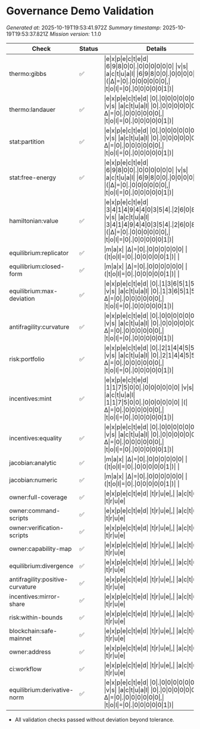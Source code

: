 # Governance Demo Validation
*Generated at:* 2025-10-19T19:53:41.972Z
*Summary timestamp:* 2025-10-19T19:53:37.821Z
*Mission version:* 1.1.0

| Check | Status | Details |
| --- | --- | --- |
| thermo:gibbs | ✅ | \|e\|x\|p\|e\|c\|t\|e\|d\| \|6\|9\|8\|0\|0\|.\|0\|0\|0\|0\|0\|0\| \|v\|s\| \|a\|c\|t\|u\|a\|l\| \|6\|9\|8\|0\|0\|.\|0\|0\|0\|0\|0\|0\| \|(\|Δ\|=\|0\|.\|0\|0\|0\|0\|0\|0\|,\| \|t\|o\|l\|=\|0\|.\|0\|0\|0\|0\|0\|1\|)\| |
| thermo:landauer | ✅ | \|e\|x\|p\|e\|c\|t\|e\|d\| \|0\|.\|0\|0\|0\|0\|0\|0\| \|v\|s\| \|a\|c\|t\|u\|a\|l\| \|0\|.\|0\|0\|0\|0\|0\|0\| \|(\|Δ\|=\|0\|.\|0\|0\|0\|0\|0\|0\|,\| \|t\|o\|l\|=\|0\|.\|0\|0\|0\|0\|0\|1\|)\| |
| stat:partition | ✅ | \|e\|x\|p\|e\|c\|t\|e\|d\| \|0\|.\|0\|0\|0\|0\|0\|0\| \|v\|s\| \|a\|c\|t\|u\|a\|l\| \|0\|.\|0\|0\|0\|0\|0\|0\| \|(\|Δ\|=\|0\|.\|0\|0\|0\|0\|0\|0\|,\| \|t\|o\|l\|=\|0\|.\|0\|0\|0\|0\|0\|1\|)\| |
| stat:free-energy | ✅ | \|e\|x\|p\|e\|c\|t\|e\|d\| \|6\|9\|8\|0\|0\|.\|0\|0\|0\|0\|0\|0\| \|v\|s\| \|a\|c\|t\|u\|a\|l\| \|6\|9\|8\|0\|0\|.\|0\|0\|0\|0\|0\|0\| \|(\|Δ\|=\|0\|.\|0\|0\|0\|0\|0\|0\|,\| \|t\|o\|l\|=\|0\|.\|0\|0\|0\|0\|0\|1\|)\| |
| hamiltonian:value | ✅ | \|e\|x\|p\|e\|c\|t\|e\|d\| \|3\|4\|1\|4\|9\|4\|4\|0\|3\|5\|4\|.\|2\|6\|0\|8\|4\|9\| \|v\|s\| \|a\|c\|t\|u\|a\|l\| \|3\|4\|1\|4\|9\|4\|4\|0\|3\|5\|4\|.\|2\|6\|0\|8\|4\|9\| \|(\|Δ\|=\|0\|.\|0\|0\|0\|0\|0\|0\|,\| \|t\|o\|l\|=\|0\|.\|0\|0\|0\|0\|0\|1\|)\| |
| equilibrium:replicator | ✅ | \|m\|a\|x\| \|Δ\|=\|0\|.\|0\|0\|0\|0\|0\|0\| \|(\|t\|o\|l\|=\|0\|.\|0\|0\|0\|0\|0\|1\|)\| \||\| \|e\|x\|p\|e\|c\|t\|e\|d\|=\|0\|.\|4\|0\|7\|5\|,\| \|0\|.\|3\|6\|5\|6\|,\| \|0\|.\|2\|2\|7\|0\| \|a\|c\|t\|u\|a\|l\|=\|0\|.\|4\|0\|7\|5\|,\| \|0\|.\|3\|6\|5\|6\|,\| \|0\|.\|2\|2\|7\|0\| |
| equilibrium:closed-form | ✅ | \|m\|a\|x\| \|Δ\|=\|0\|.\|0\|0\|0\|0\|0\|0\| \|(\|t\|o\|l\|=\|0\|.\|0\|0\|0\|0\|0\|1\|)\| \||\| \|e\|x\|p\|e\|c\|t\|e\|d\|=\|0\|.\|3\|3\|3\|3\|,\| \|0\|.\|3\|3\|3\|3\|,\| \|0\|.\|3\|3\|3\|3\| \|a\|c\|t\|u\|a\|l\|=\|0\|.\|3\|3\|3\|3\|,\| \|0\|.\|3\|3\|3\|3\|,\| \|0\|.\|3\|3\|3\|3\| |
| equilibrium:max-deviation | ✅ | \|e\|x\|p\|e\|c\|t\|e\|d\| \|0\|.\|1\|3\|6\|5\|1\|5\| \|v\|s\| \|a\|c\|t\|u\|a\|l\| \|0\|.\|1\|3\|6\|5\|1\|5\| \|(\|Δ\|=\|0\|.\|0\|0\|0\|0\|0\|0\|,\| \|t\|o\|l\|=\|0\|.\|0\|0\|0\|0\|0\|1\|)\| |
| antifragility:curvature | ✅ | \|e\|x\|p\|e\|c\|t\|e\|d\| \|0\|.\|0\|0\|0\|0\|0\|0\| \|v\|s\| \|a\|c\|t\|u\|a\|l\| \|0\|.\|0\|0\|0\|0\|0\|0\| \|(\|Δ\|=\|0\|.\|0\|0\|0\|0\|0\|0\|,\| \|t\|o\|l\|=\|0\|.\|0\|0\|0\|0\|0\|1\|)\| |
| risk:portfolio | ✅ | \|e\|x\|p\|e\|c\|t\|e\|d\| \|0\|.\|2\|1\|4\|4\|5\|5\| \|v\|s\| \|a\|c\|t\|u\|a\|l\| \|0\|.\|2\|1\|4\|4\|5\|5\| \|(\|Δ\|=\|0\|.\|0\|0\|0\|0\|0\|0\|,\| \|t\|o\|l\|=\|0\|.\|0\|0\|0\|0\|0\|1\|)\| |
| incentives:mint | ✅ | \|e\|x\|p\|e\|c\|t\|e\|d\| \|1\|1\|7\|5\|0\|0\|.\|0\|0\|0\|0\|0\|0\| \|v\|s\| \|a\|c\|t\|u\|a\|l\| \|1\|1\|7\|5\|0\|0\|.\|0\|0\|0\|0\|0\|0\| \|(\|Δ\|=\|0\|.\|0\|0\|0\|0\|0\|0\|,\| \|t\|o\|l\|=\|0\|.\|0\|0\|0\|0\|0\|1\|)\| |
| incentives:equality | ✅ | \|e\|x\|p\|e\|c\|t\|e\|d\| \|0\|.\|0\|0\|0\|0\|0\|0\| \|v\|s\| \|a\|c\|t\|u\|a\|l\| \|0\|.\|0\|0\|0\|0\|0\|0\| \|(\|Δ\|=\|0\|.\|0\|0\|0\|0\|0\|0\|,\| \|t\|o\|l\|=\|0\|.\|0\|0\|0\|0\|0\|1\|)\| |
| jacobian:analytic | ✅ | \|m\|a\|x\| \|Δ\|=\|0\|.\|0\|0\|0\|0\|0\|0\| \|(\|t\|o\|l\|=\|0\|.\|0\|0\|0\|0\|0\|1\|)\| \||\| \|e\|x\|p\|e\|c\|t\|e\|d\|=\|-\|0\|.\|3\|3\|3\|3\|,\| \|-\|0\|.\|3\|6\|6\|7\|,\| \|-\|0\|.\|3\|0\|0\|0\|,\| \|-\|0\|.\|3\|0\|0\|0\|,\| \|-\|0\|.\|3\|3\|3\|3\|,\| \|-\|0\|.\|3\|6\|6\|7\|,\| \|-\|0\|.\|3\|6\|6\|7\|,\| \|-\|0\|.\|3\|0\|0\|0\|,\| \|-\|0\|.\|3\|3\|3\|3\| \|a\|c\|t\|u\|a\|l\|=\|-\|0\|.\|3\|3\|3\|3\|,\| \|-\|0\|.\|3\|6\|6\|7\|,\| \|-\|0\|.\|3\|0\|0\|0\|,\| \|-\|0\|.\|3\|0\|0\|0\|,\| \|-\|0\|.\|3\|3\|3\|3\|,\| \|-\|0\|.\|3\|6\|6\|7\|,\| \|-\|0\|.\|3\|6\|6\|7\|,\| \|-\|0\|.\|3\|0\|0\|0\|,\| \|-\|0\|.\|3\|3\|3\|3\| |
| jacobian:numeric | ✅ | \|m\|a\|x\| \|Δ\|=\|0\|.\|0\|0\|0\|0\|0\|0\| \|(\|t\|o\|l\|=\|0\|.\|0\|0\|0\|0\|0\|1\|)\| \||\| \|e\|x\|p\|e\|c\|t\|e\|d\|=\|0\|.\|0\|0\|0\|0\|,\| \|-\|0\|.\|0\|3\|3\|3\|,\| \|0\|.\|0\|3\|3\|3\|,\| \|0\|.\|0\|3\|3\|3\|,\| \|0\|.\|0\|0\|0\|0\|,\| \|-\|0\|.\|0\|3\|3\|3\|,\| \|-\|0\|.\|0\|3\|3\|3\|,\| \|0\|.\|0\|3\|3\|3\|,\| \|0\|.\|0\|0\|0\|0\| \|a\|c\|t\|u\|a\|l\|=\|0\|.\|0\|0\|0\|0\|,\| \|-\|0\|.\|0\|3\|3\|3\|,\| \|0\|.\|0\|3\|3\|3\|,\| \|0\|.\|0\|3\|3\|3\|,\| \|0\|.\|0\|0\|0\|0\|,\| \|-\|0\|.\|0\|3\|3\|3\|,\| \|-\|0\|.\|0\|3\|3\|3\|,\| \|0\|.\|0\|3\|3\|3\|,\| \|0\|.\|0\|0\|0\|0\| |
| owner:full-coverage | ✅ | \|e\|x\|p\|e\|c\|t\|e\|d\| \|t\|r\|u\|e\|,\| \|a\|c\|t\|u\|a\|l\| \|t\|r\|u\|e\| |
| owner:command-scripts | ✅ | \|e\|x\|p\|e\|c\|t\|e\|d\| \|t\|r\|u\|e\|,\| \|a\|c\|t\|u\|a\|l\| \|t\|r\|u\|e\| |
| owner:verification-scripts | ✅ | \|e\|x\|p\|e\|c\|t\|e\|d\| \|t\|r\|u\|e\|,\| \|a\|c\|t\|u\|a\|l\| \|t\|r\|u\|e\| |
| owner:capability-map | ✅ | \|e\|x\|p\|e\|c\|t\|e\|d\| \|t\|r\|u\|e\|,\| \|a\|c\|t\|u\|a\|l\| \|t\|r\|u\|e\| |
| equilibrium:divergence | ✅ | \|e\|x\|p\|e\|c\|t\|e\|d\| \|t\|r\|u\|e\|,\| \|a\|c\|t\|u\|a\|l\| \|t\|r\|u\|e\| |
| antifragility:positive-curvature | ✅ | \|e\|x\|p\|e\|c\|t\|e\|d\| \|t\|r\|u\|e\|,\| \|a\|c\|t\|u\|a\|l\| \|t\|r\|u\|e\| |
| incentives:mirror-share | ✅ | \|e\|x\|p\|e\|c\|t\|e\|d\| \|t\|r\|u\|e\|,\| \|a\|c\|t\|u\|a\|l\| \|t\|r\|u\|e\| |
| risk:within-bounds | ✅ | \|e\|x\|p\|e\|c\|t\|e\|d\| \|t\|r\|u\|e\|,\| \|a\|c\|t\|u\|a\|l\| \|t\|r\|u\|e\| |
| blockchain:safe-mainnet | ✅ | \|e\|x\|p\|e\|c\|t\|e\|d\| \|t\|r\|u\|e\|,\| \|a\|c\|t\|u\|a\|l\| \|t\|r\|u\|e\| |
| owner:address | ✅ | \|e\|x\|p\|e\|c\|t\|e\|d\| \|t\|r\|u\|e\|,\| \|a\|c\|t\|u\|a\|l\| \|t\|r\|u\|e\| |
| ci:workflow | ✅ | \|e\|x\|p\|e\|c\|t\|e\|d\| \|t\|r\|u\|e\|,\| \|a\|c\|t\|u\|a\|l\| \|t\|r\|u\|e\| |
| equilibrium:derivative-norm | ✅ | \|e\|x\|p\|e\|c\|t\|e\|d\| \|0\|.\|0\|0\|0\|0\|0\|0\| \|v\|s\| \|a\|c\|t\|u\|a\|l\| \|0\|.\|0\|0\|0\|0\|0\|0\| \|(\|Δ\|=\|0\|.\|0\|0\|0\|0\|0\|0\|,\| \|t\|o\|l\|=\|0\|.\|0\|0\|0\|0\|0\|1\|)\| |

- All validation checks passed without deviation beyond tolerance.